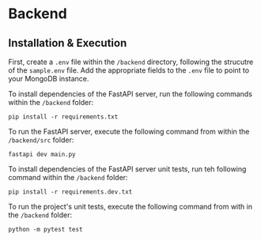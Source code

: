 # Backend

## Installation & Execution

First, create a `.env` file within the `/backend` directory, following the strucutre of the `sample.env` file. 
Add the appropriate fields to the `.env` file to point to your MongoDB instance.

To install dependencies of the FastAPI server, run the following commands within the `/backend` folder:
```
pip install -r requirements.txt
```

To run the FastAPI server, execute the following command from within the `/backend/src` folder: 
```
fastapi dev main.py
```

To install dependencies of the FastAPI server unit tests, run teh following command within the `/backend` folder:
```
pip install -r requirements.dev.txt
```

To run the project's unit tests, execute the following command from with in the `/backend` folder:
```
python -m pytest test
```
